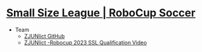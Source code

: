 # [Small Size League | RoboCup Soccer](https://ssl.robocup.org/)
- Team
	- [ZJUNlict GitHub](https://github.com/ZJUNlict)
	- [ZJUNlict -Robocup 2023 SSL Qualification Video](https://www.youtube.com/watch?v=V4Pawwd20nI)
